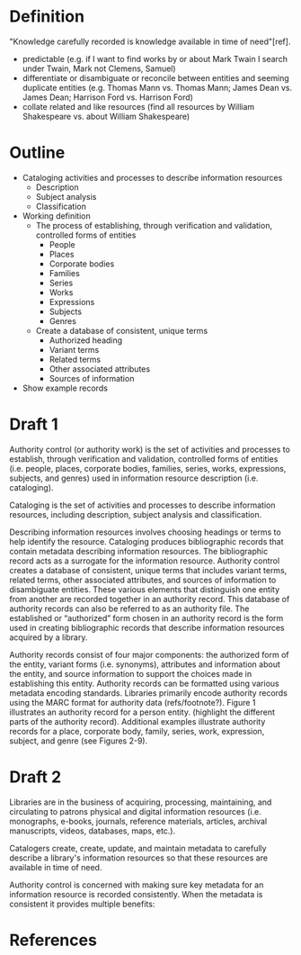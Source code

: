 # Definition


"Knowledge carefully recorded is knowledge available in time of need"[ref]. 

- predictable (e.g. if I want to find works by or about Mark Twain I search under Twain, Mark not Clemens, Samuel)
- differentiate or disambiguate or reconcile between entities and seeming duplicate entities (e.g. Thomas Mann vs. Thomas Mann; James Dean vs. James Dean; Harrison Ford vs. Harrison Ford)
- collate related and like resources (find all resources by William Shakespeare vs. about William Shakespeare)

# Outline

- Cataloging activities and processes to describe information resources
    - Description
    - Subject analysis
    - Classification
- Working definition
    - The process of establishing, through verification and validation, controlled forms of entities
        - People
        - Places
        - Corporate bodies
        - Families
        - Series
        - Works
        - Expressions
        - Subjects
        - Genres
    - Create a database of consistent, unique terms
        - Authorized heading
        - Variant terms
        - Related terms
        - Other associated attributes
        - Sources of information
- Show example records

# Draft 1

Authority control (or authority work) is the set of activities and processes to establish, through verification and validation, controlled forms of entities (i.e. people, places, corporate bodies, families, series, works, expressions, subjects, and genres) used in information resource description (i.e. cataloging). 

Cataloging is the set of activities and processes to describe information resources, including description, subject analysis and classification. 

Describing information resources involves choosing headings or terms to help identify the resource. Cataloging produces bibliographic records that contain metadata describing information resources. The bibliographic record acts as a surrogate for the information resource. Authority control creates a database of consistent, unique terms that includes variant terms, related terms, other associated attributes, and sources of information to disambiguate entities. These various elements that distinguish one entity from another are recorded together in an authority record. This database of authority records can also be referred to as an authority file. The established or “authorized” form chosen in an authority record is the form used in creating bibliographic records that describe information resources acquired by a library. 

Authority records consist of four major components: the authorized form of the entity, variant forms (i.e. synonyms), attributes and information about the entity, and source information to support the choices made in establishing this entity. Authority records can be formatted using various metadata encoding standards. Libraries primarily encode authority records using the MARC format for authority data (refs/footnote?). Figure 1 illustrates an authority record for a person entity. (highlight the different parts of the authority record). Additional examples illustrate authority records for a place, corporate body, family, series, work, expression, subject, and genre (see Figures 2-9). 

# Draft 2

Libraries are in the business of acquiring, processing, maintaining, and circulating to patrons physical and digital information resources (i.e. monographs, e-books, journals, reference materials, articles, archival manuscripts, videos, databases, maps, etc.).

Catalogers create, create, update, and maintain metadata to carefully describe a library's information resources so that these resources are available in time of need. 

Authority control is concerned with making sure key metadata for an information resource is recorded consistently. When the metadata is consistent it provides multiple benefits:


# References
